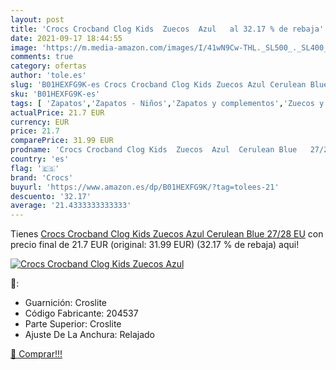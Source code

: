 ```yaml
---
layout: post
title: 'Crocs Crocband Clog Kids  Zuecos  Azul   al 32.17 % de rebaja'
date: 2021-09-17 18:44:55
image: 'https://m.media-amazon.com/images/I/41wN9Cw-THL._SL500_._SL400_.jpg'
comments: true
category: ofertas
author: 'tole.es'
slug: 'B01HEXFG9K-es Crocs Crocband Clog Kids Zuecos Azul Cerulean Blue 27/28 EU'
sku: 'B01HEXFG9K-es'
tags: [ 'Zapatos','Zapatos - Niños','Zapatos y complementos','Zuecos y mules para niño','crocs','zuecos', ]
actualPrice: 21.7 EUR
currency: EUR
price: 21.7
comparePrice: 31.99 EUR
prodname: 'Crocs Crocband Clog Kids  Zuecos  Azul  Cerulean Blue   27/28 EU'
country: 'es'
flag: '🇪🇸'
brand: 'Crocs'
buyurl: 'https://www.amazon.es/dp/B01HEXFG9K/?tag=tolees-21'
descuento: '32.17'
average: '21.4333333333333'
---
```


Tienes [Crocs Crocband Clog Kids  Zuecos  Azul  Cerulean Blue   27/28 EU](https://www.amazon.es/dp/B01HEXFG9K/?tag=tolees-21) con precio final de  21.7 EUR (original: 31.99 EUR) (32.17 %  de rebaja) aqui!

[![Crocs Crocband Clog Kids  Zuecos  Azul  ](https://m.media-amazon.com/images/I/41wN9Cw-THL._SL500_._SL400_.jpg)](https://www.amazon.es/dp/B01HEXFG9K/?tag=tolees-21)

🔎:

- Guarnición: Croslite
- Código Fabricante: 204537
- Parte Superior: Croslite
- Ajuste De La Anchura: Relajado

[🛒 Comprar!!!](https://www.amazon.es/dp/B01HEXFG9K/?tag=tolees-21)
